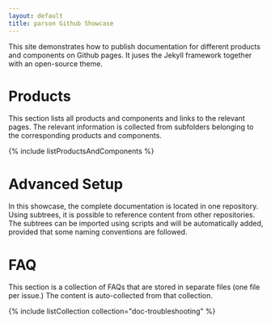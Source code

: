 ```yaml
---
layout: default
title: parson Github Showcase
---
```


This site demonstrates how to publish documentation for different products and components on Github pages. It juses the Jekyll framework together with an open-source theme.

# Products
This section lists all products and components and links to the relevant pages. The relevant information is collected from subfolders belonging to the corresponding products and components. 

{% include listProductsAndComponents %}


# Advanced Setup
In this showcase, the complete documentation is located in one repository. Using subtrees, it is possible to reference content from other repositories. The subtrees can be imported using scripts and will be automatically added, provided that some naming conventions are followed.


# FAQ
This section is a collection of FAQs that are stored in separate files (one file per issue.) The content is auto-collected from that collection. 

{% include listCollection collection="doc-troubleshooting" %}

